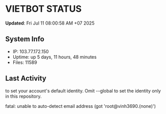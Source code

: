 # VIETBOT STATUS
**Updated**: Fri Jul 11 08:00:58 AM +07 2025

## System Info
- IP: 103.77.172.150
- Uptime: up 5 days, 11 hours, 48 minutes
- Files: 11589

## Last Activity

to set your account's default identity.
Omit --global to set the identity only in this repository.

fatal: unable to auto-detect email address (got 'root@vinh3690.(none)')
